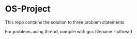 # OS-Project
This repo contains the solution to three problem statements


For problems using thread, compile with gcc filename -lpthread
